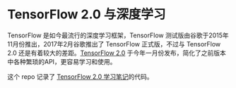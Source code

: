 # TensorFlow 2.0 与深度学习

TensorFlow 是如今最流行的深度学习框架，TensorFlow 测试版由谷歌于2015年11月份推出，2017年2月谷歌推出了 TensorFlow 正式版，不过与 TensorFlow 2.0 还是有着较大的差距。[TensorFlow 2.0](https://tensorflow.google.cn/beta) 于今年一月份发布，简化了之前版本中各种繁琐的API，更容易学习和使用。

这个 repo 记录了 [TensorFlow 2.0 学习笔记](https://prcink.site/categories/TensorFlow-2-0-与深度学习/)的代码。
